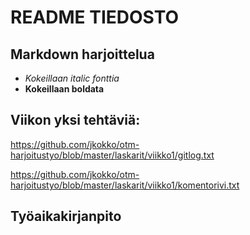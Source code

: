 # README TIEDOSTO
## Markdown harjoittelua
* *Kokeillaan italic fonttia*
* **Kokeillaan boldata**

## Viikon yksi tehtäviä:

https://github.com/jkokko/otm-harjoitustyo/blob/master/laskarit/viikko1/gitlog.txt

https://github.com/jkokko/otm-harjoitustyo/blob/master/laskarit/viikko1/komentorivi.txt

## Työaikakirjanpito

